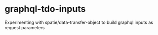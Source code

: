 # graphql-tdo-inputs
Experimenting with spatie/data-transfer-object to build graphql inputs as request parameters
